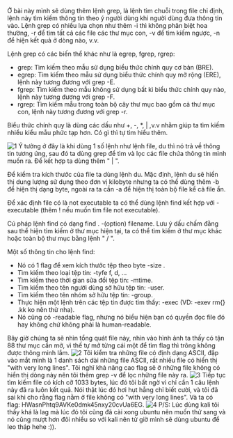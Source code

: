 Ở bài này mình sẽ dùng thêm lệnh grep, là lệnh tìm chuỗi trong file chỉ định, lệnh này tìm kiếm thông tin theo ý người dùng khi người dùng đưa thông tin vào. Lệnh grep có nhiều lựa chọn như thêm -i thì không phân biệt hoa thường, -r để tìm tất cả các file các thư mục con, -v để tìm kiếm ngược, -n để hiện kết quả ở dòng nào, v.v.

Lệnh grep có các biến thể khác như là egrep, fgrep, rgrep:
- grep: Tìm kiếm theo mẫu sử dụng biểu thức chính quy cơ bản (BRE).
- egrep: Tìm kiếm theo mẫu sử dụng biểu thức chính quy mở rộng (ERE), lệnh này tương đương với grep -E.
- fgrep: Tìm kiếm theo mẫu không sử dụng bất kì biểu thức chính quy nào, lệnh này tương đương với grep -F.
- rgrep: Tìm kiếm mẫu trong toàn bộ cây thư mục bao gồm cả thư mục con, lệnh này tương đương với grep -r.

Biểu thức chính quy là dùng các dấu như +, -, *, | ,v.v nhằm giúp ta tìm kiếm nhiều kiểu mẫu phức tạp hơn. Có gì thì tự tìm hiểu thêm.

![1](https://github.com/user-attachments/assets/0ffe4cb8-d261-4882-b98f-76bbc74a8482)
Ý tưởng ở đây là khi dùng 1 số lệnh như lệnh file, du thì nó trả về thông tin tương ứng, sau đó ta dùng grep để tìm và lọc các file chứa thông tin mình muốn ra. Để kết hợp ta dùng thêm " | ".

Để kiểm tra kích thước của file ta dùng lệnh du. Mặc định, lệnh du sẽ hiển thị dung lượng sử dụng theo đơn vị kilobyte nhưng ta có thể dùng thêm -b để hiện thị dạng byte, ngoài ra ta cần -a để hiện thị toàn bộ file kể cả file ẩn.

Để xác định file có là not executable ta có thể dùng lệnh find kết hợp với -executable (thêm ! nếu muốn tìm file not executable). 

Cú pháp lệnh find có dạng find . -(option) filename. Lưu ý dấu chấm đằng sau thể hiện tìm kiếm ở thư mục hiện tại, ta có thể tìm kiếm ở thư mục khác hoặc toàn bộ thư mục bằng lệnh " / ".

Một số thông tin cho lệnh find: 
- Nó có 1 flag để xem kích thước tệp theo byte -size <bytes>.
- Tìm kiếm theo loại tệp tin: -tyfe f, d, ...
- Tìm kiếm theo thời gian sửa đổi tệp tin: -mtime.
- Tìm kiếm theo tên người dùng sở hữu tệp tin: -user.
- Tìm kiếm theo tên nhóm sở hữu tệp tin: -group.
- Thực hiện một lệnh trên các tệp tin được tìm thấy: -exec (VD: -exev rm{} .kk ko nên thử nha).
- Nó cũng có -readable flag, nhưng nó biểu hiện bạn có quyền đọc file đó hay không chứ không phải là human-readable.

Bây giờ chúng ta sẽ nhìn tổng quát file này, nhìn vào hình ảnh ta thấy có tận 88 thư mục cần mở, vì thế tự mở từng cái một để tìm flag thì trông không được thông minh lắm.
![2](https://github.com/user-attachments/assets/a37bd38d-a92d-4964-aee2-45c969b95f2b)
Tôi kiểm tra những file có định dạng ASCII, đập vào mắt mình là 1 danh sách dài những file ASCII, rất nhiều file có hiển thị "with very long lines". Tôi nghĩ khả năng cao flag sẽ ở những file không có hiển thị dòng này nên tôi thêm grep -v để lọc những file này ra.
![3](https://github.com/user-attachments/assets/dedee950-cd67-4c10-8d60-600584d4d430)
Tiếp tục tìm kiếm file có kích cỡ 1033 bytes, lúc đó tôi bất ngờ vì chỉ cần 1 câu lệnh này đã ra luôn kết quả. Nói thật lúc đó hơi hụt hẫng chỉ biết cười, và tôi đã sai khi cho rằng flag nằm ở file không có "with very long lines". Và ta có flag: HWasnPhtq9AVKe0dmk45nxy20cvUa6EG. 
![4](https://github.com/user-attachments/assets/9514a989-6323-450b-a99e-3d61676cd2a7)
P/S: Lúc dùng kali tôi thấy khá là lag mà lúc đó tôi cũng đã cài xong ubuntu nên muốn thử sang và nó cũng mượt hơn đôi nhiều so với kali nên từ giờ mình sẽ dùng ubuntu để leo tháp hehe :)).

